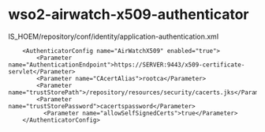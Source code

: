 # wso2-airwatch-x509-authenticator


IS_HOEM/repository/conf/identity/application-authentication.xml

        <AuthenticatorConfig name="AirWatchX509" enabled="true">
            <Parameter name="AuthenticationEndpoint">https://SERVER:9443/x509-certificate-servlet</Parameter>
            <Parameter name="CAcertAlias">rootca</Parameter>
            <Parameter name="trustStorePath">/repository/resources/security/cacerts.jks</Parameter>
            <Parameter name="trustStorePassword">cacertspassword</Parameter>
	          <Parameter name="allowSelfSignedCerts">true</Parameter>
        </AuthenticatorConfig>
